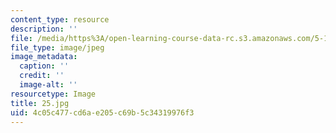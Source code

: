 ```yaml
---
content_type: resource
description: ''
file: /media/https%3A/open-learning-course-data-rc.s3.amazonaws.com/5-112-principles-of-chemical-science-fall-2005/4c05c477cd6ae205c69b5c34319976f3_25.jpg
file_type: image/jpeg
image_metadata:
  caption: ''
  credit: ''
  image-alt: ''
resourcetype: Image
title: 25.jpg
uid: 4c05c477-cd6a-e205-c69b-5c34319976f3
---
```

